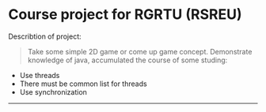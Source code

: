 # Course project for RGRTU (RSREU)

Describtion of project:
> Take some simple 2D game or come up game concept.
> Demonstrate knowledge of java, accumulated the course of some studing:
  - Use threads
  - There must be common list for threads
  - Use synchronization
______
